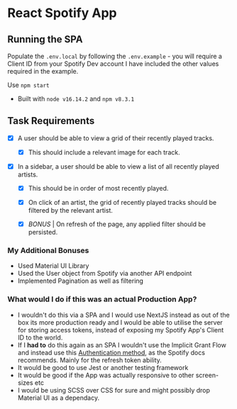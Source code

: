 # React Spotify App

## Running the SPA
Populate the `.env.local` by following the `.env.example` - you will require a Client ID from your Spotify Dev account
I have included the other values required in the example.

Use `npm start`

- Built with `node v16.14.2` and `npm v8.3.1`

## Task Requirements
- [x] A user should be able to view a grid of their recently played tracks.

  - [x] This should include a relevant image for each track.

- [x] In a sidebar, a user should be able to view a list of all recently played artists.

  - [x] This should be in order of most recently played.

  - [x] On click of an artist, the grid of recently played tracks should be filtered by the relevant artist.

  - [x] _BONUS_ | On refresh of the page, any applied filter should be persisted.

### My Additional Bonuses
- Used Material UI Library
- Used the User object from Spotify via another API endpoint
- Implemented Pagination as well as filtering


### What would I do if this was an actual Production App?

- I wouldn't do this via a SPA and I would use NextJS instead as out of the box its more production ready and I would be able to utilise the server for storing access tokens, instead of exposing my Spotify App's Client ID to the world.
- If I **had to** do this again as an SPA I wouldn't use the Implicit Grant Flow and instead use this [Authentication method](https://developer.spotify.com/documentation/general/guides/authorization/code-flow/), as the Spotify docs recommends. Mainly for the refresh token ability.
- It would be good to use Jest or another testing framework
- It would be good if the App was actually responsive to other screen-sizes etc
- I would be using SCSS over CSS for sure and might possibly drop Material UI as a dependacy.